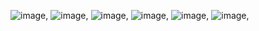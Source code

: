 ![image](https://user-images.githubusercontent.com/96308377/220865983-ba03b391-335b-4121-9889-20fe996c53c5.png),
![image](https://user-images.githubusercontent.com/96308377/220866145-1058d1b4-210a-44d9-908d-460e26ebdfa7.png),
![image](https://user-images.githubusercontent.com/96308377/220866296-eb97718d-2c69-409d-9d96-189ab30860b9.png),
![image](https://user-images.githubusercontent.com/96308377/220866494-8101fd66-e448-4087-ac3b-66a787cd74f6.png),
![image](https://user-images.githubusercontent.com/96308377/220866553-dec88d13-917a-4e26-a50c-295ca6b76b05.png),
![image](https://user-images.githubusercontent.com/96308377/220866652-dcb2092a-8eae-4b22-8adf-229e8b9d7fac.png),




